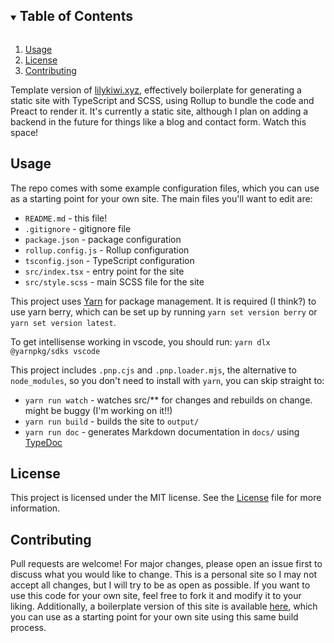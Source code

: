 <!-- TABLE OF CONTENTS -->
<details open="open">
  <summary><h2 style="display: inline-block">Table of Contents</h2></summary>
  <ol>
    <li><a href="#usage">Usage</a></li>
    <li><a href="#license">License</a></li>
    <li><a href="#contributing">Contributing</a></li>
  </ol>
</details>

Template version of [lilykiwi.xyz](https://github.com/lilykiwi/lilykiwi.xyz), effectively boilerplate for generating a static site with TypeScript and SCSS, using Rollup to bundle the code and Preact to render it. It's currently a static site, although I plan on adding a backend in the future for things like a blog and contact form. Watch this space!

## Usage

The repo comes with some example configuration files, which you can use as a starting point for your own site. The main files you'll want to edit are:

- `README.md`        - this file!
- `.gitignore`       - gitignore file
- `package.json`     - package configuration
- `rollup.config.js` - Rollup configuration
- `tsconfig.json`    - TypeScript configuration
- `src/index.tsx`    - entry point for the site
- `src/style.scss`   - main SCSS file for the site

This project uses [Yarn](https://yarnpkg.com/) for package management. It is required (I think?) to use yarn berry, which can be set up by running `yarn set version berry` or `yarn set version latest`. 

To get intellisense working in vscode, you should run: `yarn dlx @yarnpkg/sdks vscode`

This project includes `.pnp.cjs` and `.pnp.loader.mjs`, the alternative to `node_modules`, so you don't need to install with `yarn`, you can skip straight to:

- `yarn run watch` - watches src/** for changes and rebuilds on change. might be buggy (I'm working on it!!)
- `yarn run build` - builds the site to `output/`
- `yarn run doc`   - generates Markdown documentation in `docs/` using [TypeDoc](https://typedoc.org/)

## License

This project is licensed under the MIT license. See the [License](LICENSE.md) file for more information.

## Contributing

Pull requests are welcome! For major changes, please open an issue first to discuss what you would like to change. This is a personal site so I may not accept all changes, but I will try to be as open as possible. If you want to use this code for your own site, feel free to fork it and modify it to your liking. Additionally, a boilerplate version of this site is available [here](https://github.com/lilykiwi/rollup-template), which you can use as a starting point for your own site using this same build process.
